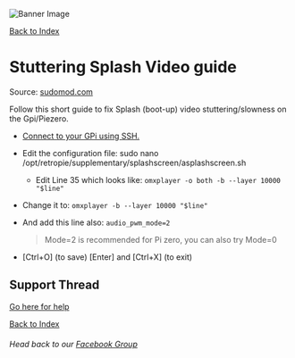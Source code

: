 ![Banner Image](https://sinisterspatula.github.io/RetroflagGpiGuides/images/GuidesBanner.png)

[Back to Index](https://sinisterspatula.github.io/RetroflagGpiGuides/)


# Stuttering Splash Video guide

Source: [sudomod.com](https://sudomod.com/forum/viewtopic.php?f=44&t=5953&sid=a445fc61f5d69f18b005c1318d303f41&start=10&fbclid=IwAR3gbe9t2zlxNYArphrEwmjOXJnHU55lpKSNYPAUhlmON59dnwsXvtqykis#p61371)

Follow this short guide to fix Splash (boot-up) video stuttering/slowness on the Gpi/Piezero.

* [Connect to your GPi using SSH.](https://www.youtube.com/watch?v=aEJoQZBSlSs)
* Edit the configuration file: sudo nano /opt/retropie/supplementary/splashscreen/asplashscreen.sh
  * Edit Line 35 which looks like:
`omxplayer -o both -b --layer 10000 "$line"`

* Change it to:
`omxplayer -b --layer 10000 "$line"`

* And add this line also:
`audio_pwm_mode=2`
   > Mode=2 is recommended for Pi zero, you can also try Mode=0

* [Ctrl+O] (to save) [Enter] and [Ctrl+X] (to exit)


## Support Thread
[Go here for help](https://www.facebook.com/groups/401660300458844/)

[Back to Index](https://sinisterspatula.github.io/RetroflagGpiGuides/)

###### Head back to our [Facebook Group](https://www.facebook.com/groups/401660300458844/)

